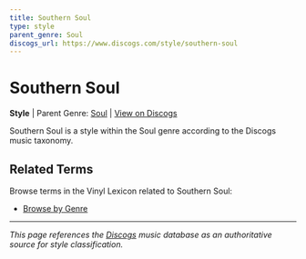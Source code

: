 ```yaml
---
title: Southern Soul
type: style
parent_genre: Soul
discogs_url: https://www.discogs.com/style/southern-soul
---
```


# Southern Soul

**Style** | Parent Genre: [Soul](../genres/soul.md) | [View on Discogs](https://www.discogs.com/style/southern-soul)

Southern Soul is a style within the Soul genre according to the Discogs music taxonomy.

## Related Terms

Browse terms in the Vinyl Lexicon related to Southern Soul:

- [Browse by Genre](../tags/genres.md)

---

*This page references the [Discogs](https://www.discogs.com/style/southern-soul) music database as an authoritative source for style classification.*

